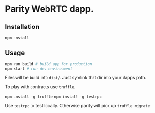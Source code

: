 # Parity WebRTC dapp.

## Installation

```sh
npm install
```

## Usage

```sh
npm run build # build app for production
npm start # run dev environment
```

Files will be build into `dist/`. Just symlink that dir into your dapps path.



To play with contracts use `truffle`.

`npm install -g truffle`
`npm install -g testrpc`

Use `testrpc` to test locally. Otherwise parity will pick up `truffle migrate`
